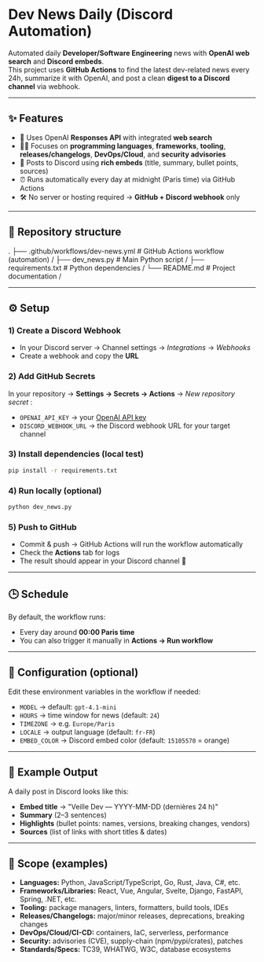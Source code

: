 # Dev News Daily (Discord Automation)

Automated daily **Developer/Software Engineering** news with **OpenAI web search** and **Discord embeds**.  
This project uses **GitHub Actions** to find the latest dev-related news every 24h, summarize it with OpenAI, and post a clean **digest to a Discord channel** via webhook.

---

## ✨ Features

- 🔎 Uses OpenAI **Responses API** with integrated **web search**  
- 🧑‍💻 Focuses on **programming languages**, **frameworks**, **tooling**, **releases/changelogs**, **DevOps/Cloud**, and **security advisories**  
- 📌 Posts to Discord using **rich embeds** (title, summary, bullet points, sources)  
- ⏰ Runs automatically every day at midnight (Paris time) via GitHub Actions  
- 🛠 No server or hosting required → **GitHub + Discord webhook** only  

---

## 📂 Repository structure
.
├── .github/workflows/dev-news.yml # GitHub Actions workflow (automation) /
├── dev_news.py # Main Python script /
├── requirements.txt # Python dependencies /
└── README.md # Project documentation /

---

## ⚙️ Setup

### 1) Create a Discord Webhook
- In your Discord server → Channel settings → *Integrations* → *Webhooks*  
- Create a webhook and copy the **URL**

### 2) Add GitHub Secrets
In your repository → **Settings → Secrets → Actions** → *New repository secret* :

- `OPENAI_API_KEY` → your [OpenAI API key](https://platform.openai.com/api-keys)  
- `DISCORD_WEBHOOK_URL` → the Discord webhook URL for your target channel  

### 3) Install dependencies (local test)
```bash
pip install -r requirements.txt
```

### 4) Run locally (optional)
```bash
python dev_news.py
```
### 5) Push to GitHub
- Commit & push → GitHub Actions will run the workflow automatically  
- Check the **Actions** tab for logs  
- The result should appear in your Discord channel 🎉

---

## 🕒 Schedule
By default, the workflow runs:
- Every day around **00:00 Paris time**  
- You can also trigger it manually in **Actions → Run workflow**

---

## 🔧 Configuration (optional)
Edit these environment variables in the workflow if needed:

- `MODEL` → default: `gpt-4.1-mini`  
- `HOURS` → time window for news (default: `24`)  
- `TIMEZONE` → e.g. `Europe/Paris`  
- `LOCALE` → output language (default: `fr-FR`)  
- `EMBED_COLOR` → Discord embed color (default: `15105570` = orange)

---

## 📸 Example Output
A daily post in Discord looks like this:

- **Embed title** → "Veille Dev — YYYY-MM-DD (dernières 24 h)"  
- **Summary** (2–3 sentences)  
- **Highlights** (bullet points: names, versions, breaking changes, vendors)  
- **Sources** (list of links with short titles & dates)

---

## 🧭 Scope (examples)
- **Languages:** Python, JavaScript/TypeScript, Go, Rust, Java, C#, etc.  
- **Frameworks/Libraries:** React, Vue, Angular, Svelte, Django, FastAPI, Spring, .NET, etc.  
- **Tooling:** package managers, linters, formatters, build tools, IDEs  
- **Releases/Changelogs:** major/minor releases, deprecations, breaking changes  
- **DevOps/Cloud/CI-CD:** containers, IaC, serverless, performance  
- **Security:** advisories (CVE), supply-chain (npm/pypi/crates), patches  
- **Standards/Specs:** TC39, WHATWG, W3C, database ecosystems

